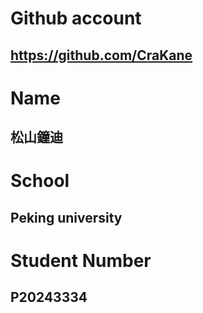 # Github account
## https://github.com/CraKane
# Name
## 松山鐘迪
# School 
## Peking university
# Student Number
## P20243334

